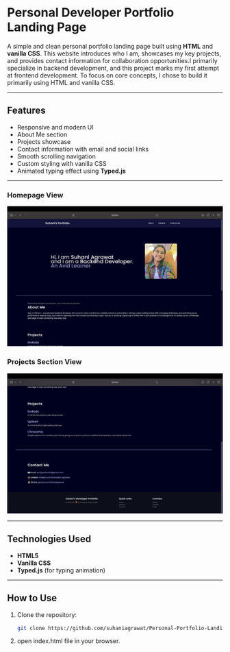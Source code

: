 # Personal Developer Portfolio Landing Page

A simple and clean personal portfolio landing page built using **HTML** and **vanilla CSS**. This website introduces who I am, showcases my key projects, and provides contact information for collaboration opportunities.I primarily specialize in backend development, and this project marks my first attempt at frontend development. To focus on core concepts, I chose to build it primarily using HTML and vanilla CSS.

---

## Features

- Responsive and modern UI  
- About Me section  
- Projects showcase  
- Contact information with email and social links  
- Smooth scrolling navigation  
- Custom styling with vanilla CSS  
- Animated typing effect using **Typed.js**

---

### Homepage View

![Homepage Screenshot](screenshot.png)

### Projects Section View

![Projects Screenshot](screenshot2.png)




---

## Technologies Used

- **HTML5**
- **Vanilla CSS**
- **Typed.js** (for typing animation)

---



## How to Use

1. Clone the repository:
   ```bash
   git clone https://github.com/suhaniagrawat/Personal-Portfolio-Landing-Page.git


2. open index.html file in your browser.
